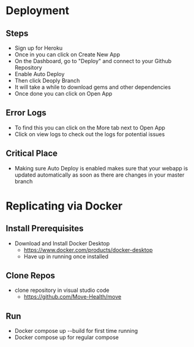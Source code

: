 # Deployment
## Steps
- Sign up for Heroku
- Once in you can click on Create New App
- On the Dashboard, go to "Deploy" and connect to your Github Repository
- Enable Auto Deploy
- Then click Deoply Branch
- It will take a while to download gems and other dependencies
- Once done you can click on Open App

## Error Logs
- To find this you can click on the More tab next to Open App
- Click on view logs to check out the logs for potential issues

## Critical Place
-  Making sure Auto Deploy is enabled makes sure that your webapp is updated automatically as soon as there are changes in your master branch

# Replicating via Docker

## Install Prerequisites
- Download and Install Docker Desktop
  - https://www.docker.com/products/docker-desktop
  - Have up in running once installed 

## Clone Repos 
- clone repository in visual studio code
  - https://github.com/Move-Health/move

## Run
- Docker compose up --build for first time running
- Docker compose up for regular compose

